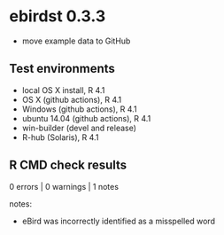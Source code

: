 # ebirdst 0.3.3

- move example data to GitHub

## Test environments

- local OS X install, R 4.1
- OS X (github actions), R 4.1
- Windows (github actions), R 4.1
- ubuntu 14.04 (github actions), R 4.1
- win-builder (devel and release)
- R-hub (Solaris), R 4.1

## R CMD check results

0 errors | 0 warnings | 1 notes

notes:
- eBird was incorrectly identified as a misspelled word
